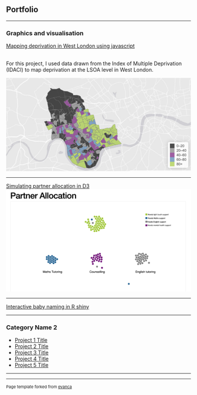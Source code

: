 ## Portfolio

---

### Graphics and visualisation

[Mapping deprivation in West London using javascript]("http://bl.ocks.org/bsuthersan/cebdec7bcd4ecc606bcd849ff0f31b24")
<br>
<br>
<p>For this project, I used data drawn from the Index of Multiple Deprivation (IDACI) to map deprivation at the LSOA level in West London.</p>
<img src="images/WLMapping.png?raw=true"/>

---
[Simulating partner allocation in D3]("http://bl.ocks.org/bsuthersan/7b1184e2b955d3d7906fc902b8e2db10")
<img src="images/Partnerallocation.png?raw=true"/>

---
[Interactive baby naming in R shiny](http://example.com/)


---

### Category Name 2

- [Project 1 Title](http://example.com/)
- [Project 2 Title](http://example.com/)
- [Project 3 Title](http://example.com/)
- [Project 4 Title](http://example.com/)
- [Project 5 Title](http://example.com/)

---




---
<p style="font-size:11px">Page template forked from <a href="https://github.com/evanca/quick-portfolio">evanca</a></p>
<!-- Remove above link if you don't want to attibute -->
